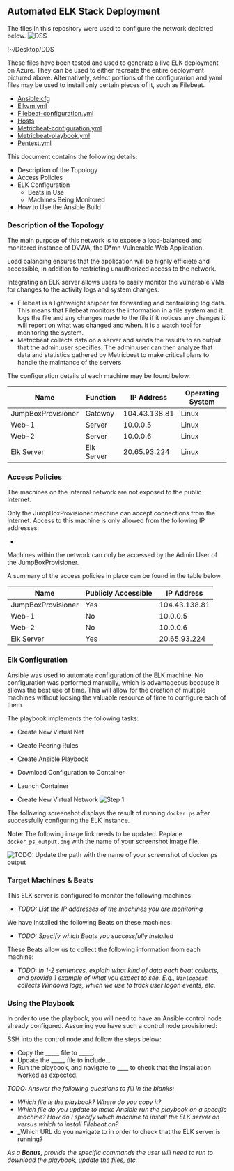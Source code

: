 ## Automated ELK Stack Deployment

The files in this repository were used to configure the network depicted below.
![DSS](https://user-images.githubusercontent.com/97314199/175435840-253e77f1-7918-46c4-8bd8-f0ba053aabb1.png)


!~/Desktop/DDS

These files have been tested and used to generate a live ELK deployment on Azure. They can be used to either recreate the entire deployment pictured above. Alternatively, select portions of the configurarion and yaml files may be used to install only certain pieces of it, such as Filebeat.

- [Ansible.cfg](https://github.com/nmuhammad22/UPennProject1/blob/main/Project1/Ansible/Ansible.cfg)
- [Elkvm.yml](https://github.com/nmuhammad22/UPennProject1/blob/main/Project1/Ansible/Elkvm.yml)
- [Filebeat-configuration.yml](https://github.com/nmuhammad22/UPennProject1/blob/main/Project1/Ansible/Filebeat-configuration.yml)
- [Hosts](https://github.com/nmuhammad22/UPennProject1/blob/main/Project1/Ansible/Hosts)
- [Metricbeat-configuration.yml](https://github.com/nmuhammad22/UPennProject1/blob/main/Project1/Ansible/Metricbeat-configuration.yml)
- [Metricbeat-playbook.yml](https://github.com/nmuhammad22/UPennProject1/blob/main/Project1/Ansible/Metricbeat-playbook.yml)
- [Pentest.yml](https://github.com/nmuhammad22/UPennProject1/blob/main/Project1/Ansible/Pentest.yml)

This document contains the following details:
- Description of the Topology
- Access Policies
- ELK Configuration
  - Beats in Use
  - Machines Being Monitored
- How to Use the Ansible Build


### Description of the Topology

The main purpose of this network is to expose a load-balanced and monitored instance of DVWA, the D*mn Vulnerable Web Application.

Load balancing ensures that the application will be highly efficiete and accessible, in addition to restricting unauthorized access to the network.

Integrating an ELK server allows users to easily monitor the vulnerable VMs for changes to the activity logs and system changes.
- Filebeat is a lightweight shipper for forwarding and centralizing log data. This means that Filebeat monitors the information in a file system and it logs the file and any changes made to the file if it notices any changes it will report on what was changed and when. It is a watch tool for monitoring the system.
- Metricbeat collects data on a server and sends the results to an output that the admin.user specifies. The admin.user can then analyze that data and statistics gathered by Metricbeat to make critical plans to handle the maintance of the servers


The configuration details of each machine may be found below.

| Name               | Function   | IP Address    | Operating System |
|--------------------|------------|---------------|------------------|
| JumpBoxProvisioner | Gateway    | 104.43.138.81 | Linux            |
| Web-1              | Server     | 10.0.0.5      | Linux            |
| Web-2              | Server     | 10.0.0.6      | Linux            |
| Elk Server         | Elk Server | 20.65.93.224  | Linux            |

### Access Policies

The machines on the internal network are not exposed to the public Internet. 

Only the JumpBoxProvisioner machine can accept connections from the Internet. Access to this machine is only allowed from the following IP addresses:
- <Personal IP Address>

Machines within the network can only be accessed by the Admin User of the JumpBoxProvisioner.

A summary of the access policies in place can be found in the table below.

| Name               | Publicly Accessible | IP Address    |
|--------------------|---------------------|---------------|
| JumpBoxProvisioner | Yes                 | 104.43.138.81 |
| Web-1              | No                  | 10.0.0.5      |
| Web-2              | No                  | 10.0.0.6      |
| Elk Server         | Yes                 | 20.65.93.224  |

### Elk Configuration

Ansible was used to automate configuration of the ELK machine. No configuration was performed manually, which is advantageous because it allows the best use of time. This will allow for the creation of multiple machines without loosing the valuable resource of time to configure each of them.

The playbook implements the following tasks:
- Create New Virtual Net
- Create Peering Rules
- Create Ansible Playbook
- Download Configuration to Container
- Launch Container

- Create New Virtual Network
![Step 1](https://user-images.githubusercontent.com/97314199/175446652-a5d703b7-e208-4583-9bd0-44deb34ff800.png)

The following screenshot displays the result of running `docker ps` after successfully configuring the ELK instance.

**Note**: The following image link needs to be updated. Replace `docker_ps_output.png` with the name of your screenshot image file.  


![TODO: Update the path with the name of your screenshot of docker ps output](Images/docker_ps_output.png)

### Target Machines & Beats
This ELK server is configured to monitor the following machines:
- _TODO: List the IP addresses of the machines you are monitoring_

We have installed the following Beats on these machines:
- _TODO: Specify which Beats you successfully installed_

These Beats allow us to collect the following information from each machine:
- _TODO: In 1-2 sentences, explain what kind of data each beat collects, and provide 1 example of what you expect to see. E.g., `Winlogbeat` collects Windows logs, which we use to track user logon events, etc._

### Using the Playbook
In order to use the playbook, you will need to have an Ansible control node already configured. Assuming you have such a control node provisioned: 

SSH into the control node and follow the steps below:
- Copy the _____ file to _____.
- Update the _____ file to include...
- Run the playbook, and navigate to ____ to check that the installation worked as expected.

_TODO: Answer the following questions to fill in the blanks:_
- _Which file is the playbook? Where do you copy it?_
- _Which file do you update to make Ansible run the playbook on a specific machine? How do I specify which machine to install the ELK server on versus which to install Filebeat on?_
- _Which URL do you navigate to in order to check that the ELK server is running?

_As a **Bonus**, provide the specific commands the user will need to run to download the playbook, update the files, etc._
